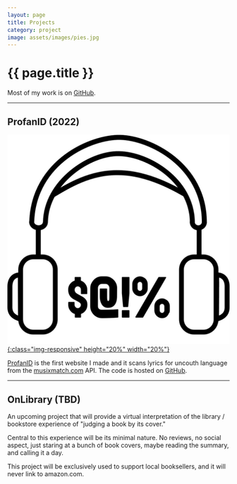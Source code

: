 ```yaml
---
layout: page
title: Projects
category: project
image: assets/images/pies.jpg
---
```


<h1 class="title">{{ page.title }}</h1>

<section class="list">

</section>

Most of my work is on [GitHub](https://github.com/cbadams2).

---

## ProfanID (2022)


[![ProfanID Logo](/assets/images/profanid_logo.png){:class="img-responsive" height="20%" width="20%"}](https://profanid.com)

[ProfanID](https://profanid.com) is the first website I made and it scans lyrics for uncouth language from the [musixmatch.com](https://www.musixmatch.com/) API. The code is hosted on [GitHub](https://github.com/cbadams2/ProfanID).

---

## OnLibrary (TBD)

An upcoming project that will provide a virtual interpretation of the library / bookstore experience of "judging a book by its cover."

Central to this experience will be its minimal nature. No reviews, no social aspect, just staring at a bunch of book covers, maybe reading the summary, and calling it a day.

This project will be exclusively used to support local booksellers, and it will never link to amazon.com.
